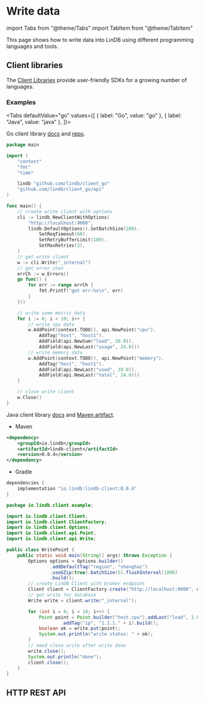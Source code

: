 # Write data

import Tabs from "@theme/Tabs"
import TabItem from "@theme/TabItem"

This page shows how to write data into LinDB using different programming languages and tools.

## Client libraries 

The [Client Libraries](/docs/lindb/reference/clients) provide user-friendly SDKs for a growing number of languages.

### Examples

<Tabs defaultValue="go" values={[
  { label: "Go", value: "go" },
  { label: "Java", value: "java" },
]}>

<TabItem value="go">

Go client library [docs](https://pkg.go.dev/github.com/lindb/client_go#section-readme) and [repo](https://github.com/lindb/client_go).

```go
package main

import (
	"context"
	"fmt"
	"time"

	lindb "github.com/lindb/client_go"
	"github.com/lindb/client_go/api"
)

func main() {
	// create write client with options
	cli := lindb.NewClientWithOptions(
		"http://localhost:9000",
		lindb.DefaultOptions().SetBatchSize(200).
			SetReqTimeout(60).
			SetRetryBufferLimit(100).
			SetMaxRetries(3),
	)
	// get write client
	w := cli.Write("_internal")
	// get error chan
	errCh := w.Errors()
	go func() {
		for err := range errCh {
			fmt.Printf("got err:%s\n", err)
		}
	}()

	// write some metric data
	for i := 0; i < 10; i++ {
		// write cpu data
		w.AddPoint(context.TODO(), api.NewPoint("cpu").
			AddTag("host", "host1").
			AddField(api.NewSum("load", 10.0)).
			AddField(api.NewLast("usage", 24.0)))
		// write memory data
		w.AddPoint(context.TODO(), api.NewPoint("memory").
			AddTag("host", "host1").
			AddField(api.NewLast("used", 10.0)).
			AddField(api.NewLast("total", 24.0)))
	}

	// close write client
	w.Close()
}
```

</TabItem>

<TabItem value="java">

Java client library [docs](https://github.com/lindb/client_java) and [Maven artifact](https://mvnrepository.com/artifact/io.lindb/lindb-client).

- Maven 

```xml
<dependency>
    <groupId>io.lindb</groupId>
    <artifactId>lindb-client</artifactId>
    <version>0.0.4</version>
</dependency>
```

- Gradle

```groovy
dependencies {
    implementation "io.lindb:lindb-client:0.0.4"
}
```

```java
package io.lindb.client.example;

import io.lindb.client.Client;
import io.lindb.client.ClientFactory;
import io.lindb.client.Options;
import io.lindb.client.api.Point;
import io.lindb.client.api.Write;

public class WritePoint {
	public static void main(String[] args) throws Exception {
		Options options = Options.builder()
				.addDefaultTag("region", "shanghai")
				.useGZip(true).batchSize(5).flushInterval(1000)
				.build();
		// create LinDB Client with broker endpoint
		Client client = ClientFactory.create("http://localhost:9000", options);
		// get write for database
		Write write = client.write("_internal");

		for (int i = 0; i < 10; i++) {
			Point point = Point.builder("host.cpu").addLast("load", 1.0)
					.addTag("ip", "1.1.1." + i).build();
			boolean ok = write.put(point);
			System.out.println("write status: " + ok);
		}
		// need close write after write done
		write.close();
		System.out.println("done");
		client.close();
	}
}
```

</TabItem>

</Tabs>

## HTTP REST API



